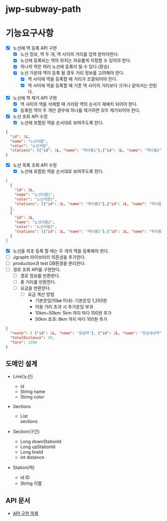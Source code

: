 # jwp-subway-path

# 기능요구사항

- [x] 노선에 역 등록 API 구현
  - [x] 노선 정보, 역 두 개, 역 사이의 거리를 입력 받아야한다.
  - [x] 노선에 등록되는 역의 위치는 자유롭게 지정할 수 있어야 한다.
  - [x] 하나의 역은 여러 노선에 등록이 될 수 있다.(환승)
  - [x] 노선 가운데 역이 등록 될 경우 거리 정보를 고려해야 한다.
    - [x] 역 사이에 역을 등록할 때 거리가 조절되어야 한다.
    - [x] 역 사이에 역을 등록할 때 기존 역 사이의 거리보다 크거나 같아서는 안된다.
- [x] 노선에 역 제거 API 구현
  - [x] 역 사이의 역을 삭제할 때 거리랑 역의 순서가 재배치 되어야 한다.
  - [x] 등록된 역이 두 개인 경우에 하나를 제거하면 모두 제거되어야 한다.
- [x] 노선 조회 API 수정
    - [x] 노선에 포함된 역을 순서대로 보여주도록 한다.
```json
{
  "id": 1L,
  "name": "노선이름",
  "color": "노선색깔",
  "stations": [{"id": 1L, "name": "역이름1"},{"id": 2L, "name": "역이름2"}]
}
```
- [x] 노선 목록 조회 API 수정
    - [x] 노선에 포함된 역을 순서대로 보여주도록 한다.
```json
[
  {
    "id": 1L,
    "name": "노선이름1",
    "color": "노선색깔1",
    "stations": [{"id": 1L, "name": "역이름1"},{"id": 2L, "name": "역이름2"}]
  },
  {
    "id": 2L,
    "name": "노선이름2",
    "color": "노선색깔2",
    "stations": [{"id": 1L, "name": "역이름1"},{"id": 2L, "name": "역이름2"}]
  }
]
```
- [x] 노선을 최초 등록 할 때는 두 개의 역을 등록해야 한다.
- [ ] Jgrapht 라이브러리 의존성을 추가한다.
- [ ] production과 test DB환경을 분리한다.
- [ ] 경로 조회 API를 구현한다.
  - [ ] 경로 정보를 반환한다.
  - [ ] 총 거리를 반환한다.
  - [ ] 요금을 반환한다.
    - [ ] 요금 계산 방법
      - 기본운임(10㎞ 이내): 기본운임 1,250원
      - 이용 거리 초과 시 추가운임 부과
      - 10km~50km: 5km 까지 마다 100원 추가
      - 50km 초과: 8km 까지 마다 100원 추가
```json
{
  "route": [ {"id": 1L, "name": "잠실역"}, {"id": 2L, "name": "잠실새내역"}],
  "totalDistance": 20,
  "fare": 1550
}
```

## 도메인 설계

- Line(노선)
  - id
  - String name
  - String color

- Sections
  - List<Section> sections 

- Section(구간)
  - Long downStationId
  - Long upStationId
  - Long lineId
  - int distance

- Station(역)
  - id ID
  - String 이름


## API 문서
- [API 구현 목록](https://documenter.getpostman.com/view/22400395/2s93ebTAmd#85e97606-4a86-4627-8ee1-e7feaf8d80b5)
